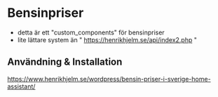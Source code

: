 # Bensinpriser

- detta är ett "custom_components" för bensinpriser
- lite lättare system än " https://henrikhjelm.se/api/index2.php "

## Användning & Installation
https://www.henrikhjelm.se/wordpress/bensin-priser-i-sverige-home-assistant/
